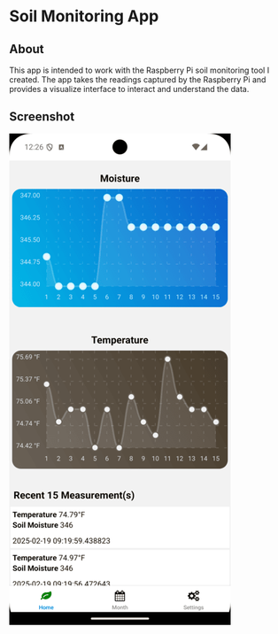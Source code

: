 # Soil Monitoring App
## About    
This app is intended to work with the Raspberry Pi soil monitoring tool I created. The app takes the readings captured by the Raspberry Pi and provides a visualize interface to interact and understand the data.

## Screenshot
![Screenshot of app home screen](https://github.com/cesaracer/soil_monitor_app/blob/main/assets/screenshots/screenshot.png)
